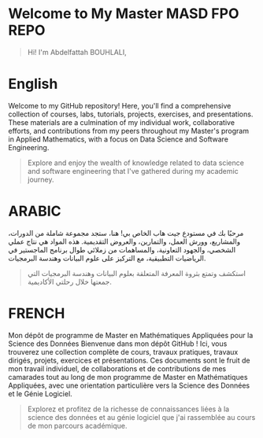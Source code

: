 # Welcome to My Master MASD FPO REPO

> Hi! I'm Abdelfattah BOUHLALI, 


#  English

Welcome to my GitHub repository! Here, you'll find a comprehensive collection of courses, labs, tutorials, projects, exercises, and presentations. These materials are a culmination of my individual work, collaborative efforts, and contributions from my peers throughout my Master's program in Applied Mathematics, with a focus on Data Science and Software Engineering. 
> Explore and enjoy the wealth of knowledge related to data science and software engineering that I've gathered during my academic journey.

#  ARABIC
مرحبًا بك في مستودع جيت هاب الخاص بي! هنا، ستجد مجموعة شاملة من الدورات، والمشاريع، وورش العمل، والتمارين، والعروض التقديمية. هذه المواد هي نتاج عملي الشخصي، والجهود التعاونية، والمساهمات من زملائي طوال برنامج الماجستير في الرياضيات التطبيقية، مع التركيز على علوم البيانات وهندسة البرمجيات.
> استكشف وتمتع بثروة المعرفة المتعلقة بعلوم البيانات وهندسة البرمجيات التي جمعتها خلال رحلتي الأكاديمية.


#  FRENCH
Mon dépôt de programme de Master en Mathématiques Appliquées pour la Science des Données Bienvenue dans mon dépôt GitHub ! Ici, vous trouverez une collection complète de cours, travaux pratiques, travaux dirigés, projets, exercices et présentations. Ces documents sont le fruit de mon travail individuel, de collaborations et de contributions de mes camarades tout au long de mon programme de Master en Mathématiques Appliquées, avec une orientation particulière vers la Science des Données et le Génie Logiciel. 
> Explorez et profitez de la richesse de connaissances liées à la science des données et au génie logiciel que j'ai rassemblée au cours de mon parcours académique.
